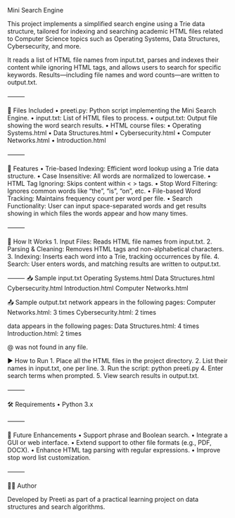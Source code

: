 Mini Search Engine

This project implements a simplified search engine using a Trie data structure, tailored for indexing and searching academic HTML files related to Computer Science topics such as Operating Systems, Data Structures, Cybersecurity, and more.

It reads a list of HTML file names from input.txt, parses and indexes their content while ignoring HTML tags, and allows users to search for specific keywords. Results—including file names and word counts—are written to output.txt.

⸻

📁 Files Included
	•	preeti.py: Python script implementing the Mini Search Engine.
	•	input.txt: List of HTML files to process.
	•	output.txt: Output file showing the word search results.
	•	HTML course files:
	•	Operating Systems.html
	•	Data Structures.html
	•	Cybersecurity.html
	•	Computer Networks.html
	•	Introduction.html

⸻

🚀 Features
	•	Trie-based Indexing: Efficient word lookup using a Trie data structure.
	•	Case Insensitive: All words are normalized to lowercase.
	•	HTML Tag Ignoring: Skips content within < > tags.
	•	Stop Word Filtering: Ignores common words like “the”, “is”, “on”, etc.
	•	File-based Word Tracking: Maintains frequency count per word per file.
	•	Search Functionality: User can input space-separated words and get results showing in which files the words appear and how many times.

⸻

🔧 How It Works
	1.	Input Files: Reads HTML file names from input.txt.
	2.	Parsing & Cleaning: Removes HTML tags and non-alphabetical characters.
	3.	Indexing: Inserts each word into a Trie, tracking occurrences by file.
	4.	Search: User enters words, and matching results are written to output.txt.

⸻
📥 Sample input.txt
Operating Systems.html
Data Structures.html
Cybersecurity.html
Introduction.html
Computer Networks.html


📤 Sample output.txt
network appears in the following pages:
    Computer Networks.html: 3 times
    Cybersecurity.html: 2 times

data appears in the following pages:
    Data Structures.html: 4 times
    Introduction.html: 2 times

@ was not found in any file.

▶️ How to Run
	1.	Place all the HTML files in the project directory.
	2.	List their names in input.txt, one per line.
	3.	Run the script: python preeti.py
  4.	Enter search terms when prompted.
	5.	View search results in output.txt.

⸻

🛠️ Requirements
	•	Python 3.x

⸻

🚧 Future Enhancements
	•	Support phrase and Boolean search.
	•	Integrate a GUI or web interface.
	•	Extend support to other file formats (e.g., PDF, DOCX).
	•	Enhance HTML tag parsing with regular expressions.
	•	Improve stop word list customization.

⸻

👩‍💻 Author

Developed by Preeti as part of a practical learning project on data structures and search algorithms.
